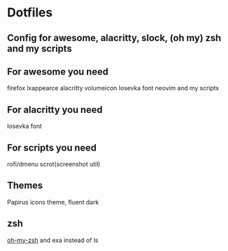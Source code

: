 # Dotfiles

## Config for awesome, alacritty, slock, (oh my) zsh and my scripts

## For awesome you need
firefox lxappearce alacritty volumeicon Iosevka font neovim and my scripts

## For alacritty you need
Iosevka font

## For scripts you need 
rofi/dmenu scrot(screenshot util)

## Themes
Papirus icons theme, fluent dark

## zsh
[oh-my-zsh](https://ohmyz.sh) and exa instead of ls
